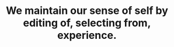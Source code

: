 ---
title: We maintain our sense of self by editing of, selecting from, experience.
tags: buddhism self experience
selfmaintain: true
selfmaintainorder: 1
---